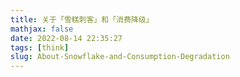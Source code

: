 ```yaml
---
title: 关于「雪糕刺客」和「消费降级」
mathjax: false
date: 2022-08-14 22:35:27
tags: [think]
slug: About-Snowflake-and-Consumption-Degradation
---
```

